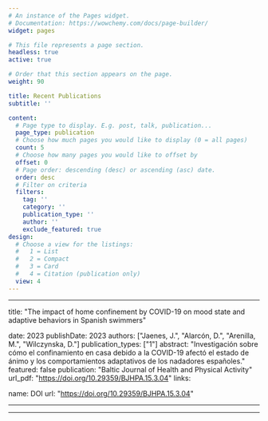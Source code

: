 ```yaml
---
# An instance of the Pages widget.
# Documentation: https://wowchemy.com/docs/page-builder/
widget: pages

# This file represents a page section.
headless: true
active: true

# Order that this section appears on the page.
weight: 90

title: Recent Publications
subtitle: ''

content:
  # Page type to display. E.g. post, talk, publication...
  page_type: publication
  # Choose how much pages you would like to display (0 = all pages)
  count: 5
  # Choose how many pages you would like to offset by
  offset: 0
  # Page order: descending (desc) or ascending (asc) date.
  order: desc
  # Filter on criteria
  filters:
    tag: ''
    category: ''
    publication_type: ''
    author: ''
    exclude_featured: true
design:
  # Choose a view for the listings:
  #   1 = List
  #   2 = Compact
  #   3 = Card
  #   4 = Citation (publication only)
  view: 4
---
```

---

title: "The impact of home confinement by COVID-19 on mood state and adaptive behaviors in Spanish swimmers"

date: 2023
publishDate: 2023
authors: ["Jaenes, J.", "Alarcón, D.", "Arenilla, M.", "Wilczynska, D."]
publication_types: ["1"]
abstract: "Investigación sobre cómo el confinamiento en casa debido a la COVID-19 afectó el estado de ánimo y los comportamientos adaptativos de los nadadores españoles."
featured: false
publication: "Baltic Journal of Health and Physical Activity"
url_pdf: "https://doi.org/10.29359/BJHPA.15.3.04"
links:

name: DOI
url: "https://doi.org/10.29359/BJHPA.15.3.04"

---



---
